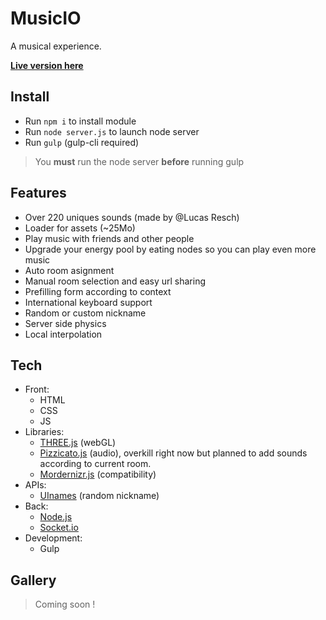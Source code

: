 MusicIO
=======

A musical experience.

**[Live version here](https://musicio.edhbr.fr/)**

## Install

- Run `npm i` to install module
- Run `node server.js` to launch node server
- Run `gulp` (gulp-cli required)

> You **must** run the node server **before** running gulp

## Features

- Over 220 uniques sounds (made by @Lucas Resch)
- Loader for assets (~25Mo)
- Play music with friends and other people
- Upgrade your energy pool by eating nodes so you can play even more music
- Auto room asignment
- Manual room selection and easy url sharing
- Prefilling form according to context
- International keyboard support
- Random or custom nickname
- Server side physics
- Local interpolation

## Tech
- Front:
  - HTML
  - CSS
  - JS
- Libraries:
  - [THREE.js](https://threejs.org/) (webGL)
  - [Pizzicato.js](https://alemangui.github.io/pizzicato/) (audio), overkill right now but planned to add sounds according to current room.
  - [Mordernizr.js](https://modernizr.com/) (compatibility)
- APIs:
  - [UInames](https://uinames.com/) (random nickname)
- Back:
  - [Node.js](https://nodejs.org/)
  - [Socket.io](https://socket.io/)
- Development:
  - Gulp

## Gallery

> Coming soon !
